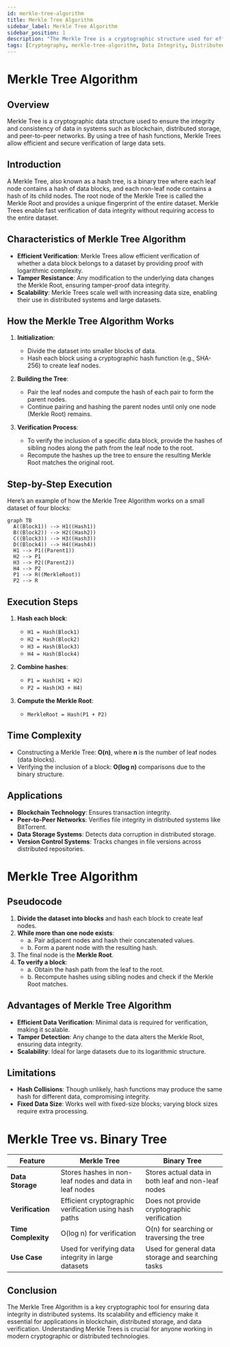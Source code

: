 ```yaml
---
id: merkle-tree-algorithm
title: Merkle Tree Algorithm
sidebar_label: Merkle Tree Algorithm
sidebar_position: 1
description: "The Merkle Tree is a cryptographic structure used for efficient and secure data verification in distributed systems."
tags: [Cryptography, merkle-tree-algorithm, Data Integrity, Distributed Systems, Blockchain]
---
```



# Merkle Tree Algorithm

## Overview
Merkle Tree is a cryptographic data structure used to ensure the integrity and consistency of data in systems such as blockchain, distributed storage, and peer-to-peer networks. By using a tree of hash functions, Merkle Trees allow efficient and secure verification of large data sets.

## Introduction
A Merkle Tree, also known as a hash tree, is a binary tree where each leaf node contains a hash of data blocks, and each non-leaf node contains a hash of its child nodes. The root node of the Merkle Tree is called the Merkle Root and provides a unique fingerprint of the entire dataset. Merkle Trees enable fast verification of data integrity without requiring access to the entire dataset.

## Characteristics of Merkle Tree Algorithm
- **Efficient Verification**: Merkle Trees allow efficient verification of whether a data block belongs to a dataset by providing proof with logarithmic complexity.
- **Tamper Resistance**: Any modification to the underlying data changes the Merkle Root, ensuring tamper-proof data integrity.
- **Scalability**: Merkle Trees scale well with increasing data size, enabling their use in distributed systems and large datasets.

## How the Merkle Tree Algorithm Works
1. **Initialization**:
   - Divide the dataset into smaller blocks of data.
   - Hash each block using a cryptographic hash function (e.g., SHA-256) to create leaf nodes.

2. **Building the Tree**:
   - Pair the leaf nodes and compute the hash of each pair to form the parent nodes.
   - Continue pairing and hashing the parent nodes until only one node (Merkle Root) remains.

3. **Verification Process**:
   - To verify the inclusion of a specific data block, provide the hashes of sibling nodes along the path from the leaf node to the root.
   - Recompute the hashes up the tree to ensure the resulting Merkle Root matches the original root.

## Step-by-Step Execution

Here’s an example of how the Merkle Tree Algorithm works on a small dataset of four blocks:

```mermaid
graph TB
  A((Block1)) --> H1((Hash1))
  B((Block2)) --> H2((Hash2))
  C((Block3)) --> H3((Hash3))
  D((Block4)) --> H4((Hash4))
  H1 --> P1((Parent1))
  H2 --> P1
  H3 --> P2((Parent2))
  H4 --> P2
  P1 --> R((MerkleRoot))
  P2 --> R
```
## Execution Steps
1. **Hash each block**: 
   - `H1 = Hash(Block1)`
   - `H2 = Hash(Block2)`
   - `H3 = Hash(Block3)`
   - `H4 = Hash(Block4)`
   
2. **Combine hashes**: 
   - `P1 = Hash(H1 + H2)`
   - `P2 = Hash(H3 + H4)`
   
3. **Compute the Merkle Root**: 
   - `MerkleRoot = Hash(P1 + P2)`

## Time Complexity
- Constructing a Merkle Tree: **O(n)**, where **n** is the number of leaf nodes (data blocks).
- Verifying the inclusion of a block: **O(log n)** comparisons due to the binary structure.

## Applications
- **Blockchain Technology**: Ensures transaction integrity.
- **Peer-to-Peer Networks**: Verifies file integrity in distributed systems like BitTorrent.
- **Data Storage Systems**: Detects data corruption in distributed storage.
- **Version Control Systems**: Tracks changes in file versions across distributed repositories.
# Merkle Tree Algorithm

## Pseudocode

1. **Divide the dataset into blocks** and hash each block to create leaf nodes.
2. **While more than one node exists**:
   - a. Pair adjacent nodes and hash their concatenated values.
   - b. Form a parent node with the resulting hash.
3. The final node is the **Merkle Root**.
4. **To verify a block**:
   - a. Obtain the hash path from the leaf to the root.
   - b. Recompute hashes using sibling nodes and check if the Merkle Root matches.

## Advantages of Merkle Tree Algorithm
- **Efficient Data Verification**: Minimal data is required for verification, making it scalable.
- **Tamper Detection**: Any change to the data alters the Merkle Root, ensuring data integrity.
- **Scalability**: Ideal for large datasets due to its logarithmic structure.

## Limitations
- **Hash Collisions**: Though unlikely, hash functions may produce the same hash for different data, compromising integrity.
- **Fixed Data Size**: Works well with fixed-size blocks; varying block sizes require extra processing.

# Merkle Tree vs. Binary Tree

| Feature         | Merkle Tree                                                               | Binary Tree                                                |
|-----------------|---------------------------------------------------------------------------|------------------------------------------------------------|
| **Data Storage** | Stores hashes in non-leaf nodes and data in leaf nodes                   | Stores actual data in both leaf and non-leaf nodes          |
| **Verification** | Efficient cryptographic verification using hash paths                    | Does not provide cryptographic verification                 |
| **Time Complexity** | O(log n) for verification                                              | O(n) for searching or traversing the tree                   |
| **Use Case**     | Used for verifying data integrity in large datasets                      | Used for general data storage and searching tasks           |

## Conclusion

The Merkle Tree Algorithm is a key cryptographic tool for ensuring data integrity in distributed systems. Its scalability and efficiency make it essential for applications in blockchain, distributed storage, and data verification. Understanding Merkle Trees is crucial for anyone working in modern cryptographic or distributed technologies.

